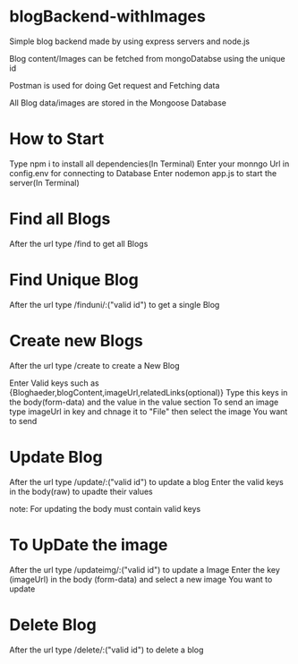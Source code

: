 # blogBackend-withImages

Simple blog backend made by using express servers and node.js

Blog content/Images can be fetched  from mongoDatabse using the unique id


Postman is used for doing Get request and Fetching data

All Blog data/images are stored in the Mongoose Database

# How to Start
Type npm i to install all dependencies(In Terminal)
Enter your monngo Url in config.env for connecting to Database
Enter nodemon app.js to start the server(In Terminal)

# Find all Blogs
After the url type /find to get all Blogs

# Find Unique Blog
After the url type /finduni/:("valid id") to get a single Blog

# Create new Blogs
After the url type /create to create a New Blog 

Enter Valid keys such as {Bloghaeder,blogContent,imageUrl,relatedLinks(optional)}
Type this keys in the body(form-data) and the value in the value section
To send an image type imageUrl in key and chnage it to "File" then select the image You want to send

# Update Blog
After the url type /update/:("valid id") to update a blog
Enter the valid keys in the body(raw) to upadte their values

note: For updating the body must contain valid keys

# To UpDate the image
After the url type /updateimg/:("valid id") to update a Image
Enter the key (imageUrl) in the body (form-data) and select a new image You want to update

# Delete Blog
After the url type /delete/:("valid id") to delete a blog
